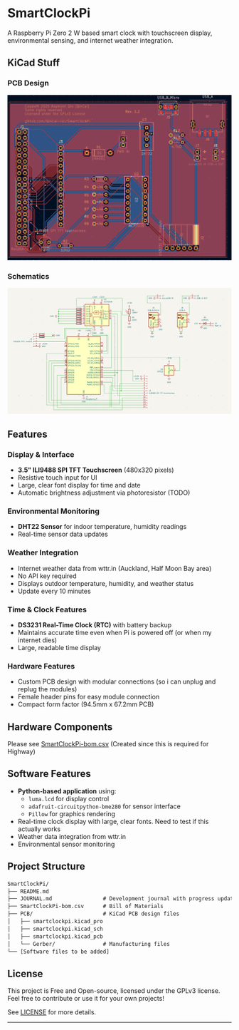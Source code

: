 # SmartClockPi

A Raspberry Pi Zero 2 W based smart clock with touchscreen display, environmental sensing, and internet weather integration.

## KiCad Stuff

### PCB Design
<img width="750" alt="PCB image" src="assets/pcb_image.png" />

### Schematics
<img width="750" alt="Schematics image" src="assets/schematics_image.png" />

## Features

### Display & Interface

- **3.5" ILI9488 SPI TFT Touchscreen** (480x320 pixels)
- Resistive touch input for UI
- Large, clear font display for time and date
- Automatic brightness adjustment via photoresistor (TODO)

### Environmental Monitoring

- **DHT22 Sensor** for indoor temperature, humidity readings
- Real-time sensor data updates

### Weather Integration

- Internet weather data from wttr.in (Auckland, Half Moon Bay area)
- No API key required
- Displays outdoor temperature, humidity, and weather status
- Update every 10 minutes

### Time & Clock Features

- **DS3231 Real-Time Clock (RTC)** with battery backup
- Maintains accurate time even when Pi is powered off (or when my internet dies)
- Large, readable time display

### Hardware Features

- Custom PCB design with modular connections (so i can unplug and replug the modules)
- Female header pins for easy module connection
- Compact form factor (94.5mm x 67.2mm PCB)

## Hardware Components

Please see [SmartClockPi-bom.csv](SmartClockPi-bom.csv) (Created since this is required for Highway)

## Software Features

- **Python-based application** using:
  - `luma.lcd` for display control
  - `adafruit-circuitpython-bme280` for sensor interface
  - `Pillow` for graphics rendering
- Real-time clock display with large, clear fonts. Need to test if this actually works
- Weather data integration from wttr.in
- Environmental sensor monitoring

## Project Structure

```txt
SmartClockPi/
├── README.md
├── JOURNAL.md                # Development journal with progress updates
├── SmartClockPi-bom.csv      # Bill of Materials
├── PCB/                      # KiCad PCB design files
│   ├── smartclockpi.kicad_pro
│   ├── smartclockpi.kicad_sch
│   ├── smartclockpi.kicad_pcb
│   └── Gerber/               # Manufacturing files
└── [Software files to be added]
```

## License

This project is Free and Open-source, licensed under the GPLv3 license. Feel free to contribute or use it for your own projects!

See [LICENSE](LICENSE) for more details.

---
